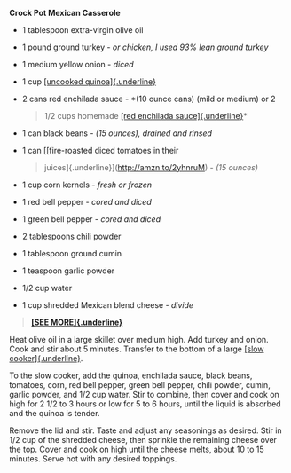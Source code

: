 **Crock Pot Mexican Casserole**

-   1 tablespoon extra-virgin olive oil

-   1 pound ground turkey - *or chicken, I used 93% lean ground turkey*

-   1 medium yellow onion - *diced*

-   1 cup [[uncooked quinoa]{.underline}](http://amzn.to/2yi9tJa)

-   2 cans red enchilada sauce - *(10 ounce cans) (mild or medium) or 2
    > 1/2 cups homemade [[red enchilada
    > sauce]{.underline}](https://www.wellplated.com/red-enchilada-sauce/)*

-   1 can black beans - *(15 ounces), drained and rinsed*

-   1 can [[fire-roasted diced tomatoes in their
    > juices]{.underline}](http://amzn.to/2yhnruM) - *(15 ounces)*

-   1 cup corn kernels - *fresh or frozen*

-   1 red bell pepper - *cored and diced*

-   1 green bell pepper - *cored and diced*

-   2 tablespoons chili powder

-   1 tablespoon ground cumin

-   1 teaspoon garlic powder

-   1/2 cup water

-   1 cup shredded Mexican blend cheese - *divide*

> [**[SEE
> MORE]{.underline}**](https://eb2.3lift.com/pass?tl_clickthrough=true&redir=https%3A%2F%2Fad.doubleclick.net%2Fddm%2Ftrackclk%2FN46002.1264338TRIPLELIFTINC8%2FB22966826.265012657%3Bdc_trk_aid%3D462644395%3Bdc_trk_cid%3D133025839%3Bdc_lat%3D%3Bdc_rdid%3D%3Btag_for_child_directed_treatment%3D%3Btfua%3D&tluid=3624176262134336403&bc=8.997&pr=0.899&brid=318715&bmid=6793&advid=46305&clid=5111829&liid=18710&biid=6793&tid=5242348&sid=85167&ioid=10562&uid=3624176262134336403&aid=169690865181902202130&did=15252&bcud=8997&ts=1593270210&cb=27370)

Heat olive oil in a large skillet over medium high. Add turkey and
onion. Cook and stir about 5 minutes. Transfer to the bottom of a
large [[slow cooker]{.underline}](http://amzn.to/2zFyLVX).

To the slow cooker, add the quinoa, enchilada sauce, black beans,
tomatoes, corn, red bell pepper, green bell pepper, chili powder, cumin,
garlic powder, and 1/2 cup water. Stir to combine, then cover and cook
on high for 2 1/2 to 3 hours or low for 5 to 6 hours, until the liquid
is absorbed and the quinoa is tender.

Remove the lid and stir. Taste and adjust any seasonings as desired.
Stir in 1/2 cup of the shredded cheese, then sprinkle the remaining
cheese over the top. Cover and cook on high until the cheese melts,
about 10 to 15 minutes. Serve hot with any desired toppings.
